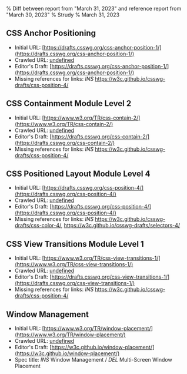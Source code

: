 % Diff between report from "March 31, 2023" and reference report from "March 30, 2023"
% Strudy
% March 31, 2023

## CSS Anchor Positioning

- Initial URL: [https://drafts.csswg.org/css-anchor-position-1/](https://drafts.csswg.org/css-anchor-position-1/)
- Crawled URL: [undefined](undefined)
- Editor's Draft: [https://drafts.csswg.org/css-anchor-position-1/](https://drafts.csswg.org/css-anchor-position-1/)
- Missing references for links: *INS* https://w3c.github.io/csswg-drafts/css-position-4/


## CSS Containment Module Level 2

- Initial URL: [https://www.w3.org/TR/css-contain-2/](https://www.w3.org/TR/css-contain-2/)
- Crawled URL: [undefined](undefined)
- Editor's Draft: [https://drafts.csswg.org/css-contain-2/](https://drafts.csswg.org/css-contain-2/)
- Missing references for links: *INS* https://w3c.github.io/csswg-drafts/css-position-4/


## CSS Positioned Layout Module Level 4

- Initial URL: [https://drafts.csswg.org/css-position-4/](https://drafts.csswg.org/css-position-4/)
- Crawled URL: [undefined](undefined)
- Editor's Draft: [https://drafts.csswg.org/css-position-4/](https://drafts.csswg.org/css-position-4/)
- Missing references for links: *INS* https://w3c.github.io/csswg-drafts/css-color-4/, https://w3c.github.io/csswg-drafts/selectors-4/


## CSS View Transitions Module Level 1

- Initial URL: [https://www.w3.org/TR/css-view-transitions-1/](https://www.w3.org/TR/css-view-transitions-1/)
- Crawled URL: [undefined](undefined)
- Editor's Draft: [https://drafts.csswg.org/css-view-transitions-1/](https://drafts.csswg.org/css-view-transitions-1/)
- Missing references for links: *INS* https://w3c.github.io/csswg-drafts/css-position-4/


## Window Management

- Initial URL: [https://www.w3.org/TR/window-placement/](https://www.w3.org/TR/window-placement/)
- Crawled URL: [undefined](undefined)
- Editor's Draft: [https://w3c.github.io/window-placement/](https://w3c.github.io/window-placement/)
- Spec title: *INS* Window Management / *DEL* Multi-Screen Window Placement



